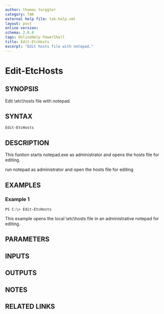 ```yaml
---
author: thomas torggler
category: TAK
external help file: tak-help.xml
layout: post
online version: 
schema: 2.0.0
tags: OnlineHelp PowerShell
title: Edit-EtcHosts
excerpt: "Edit hosts file with notepad."
---
```


# Edit-EtcHosts

## SYNOPSIS
Edit \etc\hosts file with notepad.

## SYNTAX

```
Edit-EtcHosts
```

## DESCRIPTION
This funtion starts notepad.exe as administrator and opens the hosts file for editing.

run notepad as administrator and open the hosts file for editing

## EXAMPLES

### Example 1
```
PS C:\> Edit-EtcHosts
```

This example opens the local \etc\hosts file in an administrative notepad for editing.

## PARAMETERS

## INPUTS

## OUTPUTS

## NOTES

## RELATED LINKS

